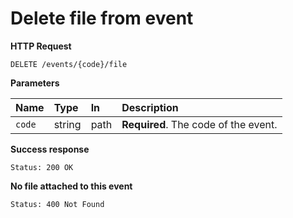 # Delete file from event

**HTTP Request**

`DELETE /events/{code}/file`

**Parameters**

| Name   | Type   | In   | Description                          |
| :----- | :----- | :--- | :----------------------------------- |
| `code` | string | path | **Required**. The code of the event. |

**Success response**

```
Status: 200 OK
```

**No file attached to this event**

```
Status: 400 Not Found
```